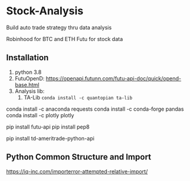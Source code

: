 # Stock-Analysis
Build auto trade strategy thru data analysis

Robinhood for BTC and ETH
Futu for stock data

## Installation 
1. python 3.8
2. FutuOpenD: https://openapi.futunn.com/futu-api-doc/quick/opend-base.html
3. Analysis lib:
    1) TA-Lib `conda install -c quantopian ta-lib`


conda install -c anaconda requests
conda install -c conda-forge pandas
conda install -c plotly plotly

pip install futu-api
pip install pep8

<!-- we are using td-ameritrade for history data and trading -->
pip install td-ameritrade-python-api
<!-- pip install cbpro -->

## Python Common Structure and Import
https://iq-inc.com/importerror-attempted-relative-import/



